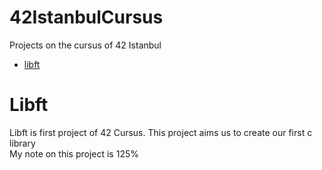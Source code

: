 # 42IstanbulCursus
Projects on the cursus of 42 Istanbul

- [libft](#libft)


# Libft
Libft is first project of 42 Cursus. This project aims us to create our first c library<br/>
My note on this project is 125%